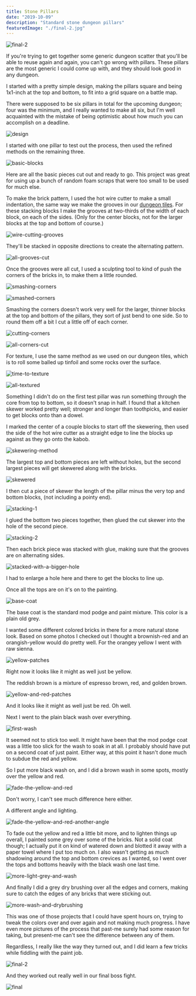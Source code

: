 ```yaml
---
title: Stone Pillars
date: "2019-10-09"
description: "Standard stone dungeon pillars"
featuredImage: "./final-2.jpg"
---
```


![final-2](final-2.jpg)

If you're trying to get together some generic dungeon scatter that you'll be able to reuse again and again, you can't go wrong with pillars. These pillars are the most generic I could come up with, and they should look good in any dungeon.

I started with a pretty simple design, making the pillars square and being 1x1-inch at the top and bottom, to fit into a grid square on a battle map.

There were supposed to be six pillars in total for the upcoming dungeon; four was the minimum, and I really wanted to make all six, but I'm well acquainted with the mistake of being optimistic about how much you can accomplish on a deadline.

![design](design.jpg)

I started with one pillar to test out the process, then used the refined methods on the remaining three.

![basic-blocks](basic-blocks.jpg)

Here are all the basic pieces cut out and ready to go. This project was great for using up a bunch of random foam scraps that were too small to be used for much else.

To make the brick pattern, I used the hot wire cutter to make a small indentation, the same way we make the grooves in our [dungeon tiles](../making-a-dungeon-tile). For these stacking blocks I make the grooves at two-thirds of the width of each block, on each of the sides. (Only for the center blocks, not for the larger blocks at the top and bottom of course.)

![wire-cutting-grooves](wire-cutting-grooves.jpg)

They'll be stacked in opposite directions to create the alternating pattern.

![all-grooves-cut](all-grooves-cut.jpg)

Once the grooves were all cut, I used a sculpting tool to kind of push the corners of the bricks in, to make them a little rounded.

![smashing-corners](smashing-corners.jpg)

![smashed-corners](smashed-corners.jpg)

Smashing the corners doesn't work very well for the larger, thinner blocks at the top and bottom of the pillars, they sort of just bend to one side. So to round them off a bit I cut a little off of each corner.

![cutting-corners](cutting-corners.jpg)

![all-corners-cut](all-corners-cut.jpg)

For texture, I use the same method as we used on our dungeon tiles, which is to roll some balled up tinfoil and some rocks over the surface.

![time-to-texture](time-to-texture.jpg)

![all-textured](all-textured.jpg)

Something I didn't do on the first test pillar was run something through the core from top to bottom, so it doesn't snap in half. I found that a kitchen skewer worked pretty well; stronger and longer than toothpicks, and easier to get blocks onto than a dowel.

I marked the center of a couple blocks to start off the skewering, then used the side of the hot wire cutter as a straight edge to line the blocks up against as they go onto the kabob.

![skewering-method](skewering-method.jpg)

The largest top and bottom pieces are left without holes, but the second largest pieces will get skewered along with the bricks.

![skewered](skewered.jpg)

I then cut a piece of skewer the length of the pillar minus the very top and bottom blocks, (not including a pointy end).

![stacking-1](stacking-1.jpg)

I glued the bottom two pieces together, then glued the cut skewer into the hole of the second piece.

![stacking-2](stacking-2.jpg)

Then each brick piece was stacked with glue, making sure that the grooves are on alternating sides.

![stacked-with-a-bigger-hole](stacked-with-a-bigger-hole.jpg)

I had to enlarge a hole here and there to get the blocks to line up.

Once all the tops are on it's on to the painting.

![base-coat](base-coat.jpg)

The base coat is the standard mod podge and paint mixture. This color is a plain old grey.

I wanted some different colored bricks in there for a more natural stone look. Based on some photos I checked out I thought a brownish-red and an orangish-yellow would do pretty well. For the orangey yellow I went with raw sienna.

![yellow-patches](yellow-patches.jpg)

Right now it looks like it might as well just be yellow.

The reddish brown is a mixture of espresso brown, red, and golden brown.

![yellow-and-red-patches](yellow-and-red-patches.jpg)

And it looks like it might as well just be red. Oh well.

Next I went to the plain black wash over everything.

![first-wash](first-wash.jpg)

It seemed not to stick too well. It might have been that the mod podge coat was a little too slick for the wash to soak in at all. I probably should have put on a second coat of just paint. Either way, at this point it hasn't done much to subdue the red and yellow.

So I put more black wash on, and I did a brown wash in some spots, mostly over the yellow and red.

![fade-the-yellow-and-red](fade-the-yellow-and-red.jpg)

Don't worry, I can't see much difference here either.

A different angle and lighting.

![fade-the-yellow-and-red-another-angle](fade-the-yellow-and-red-another-angle.jpg)

To fade out the yellow and red a little bit more, and to lighten things up overall, I painted some grey over some of the bricks. Not a solid coat though; I actually put it on kind of watered down and blotted it away with a paper towel where I put too much on. I also wasn't getting as much shadowing around the top and bottom crevices as I wanted, so I went over the tops and bottoms heavily with the black wash one last time.

![more-light-grey-and-wash](more-light-grey-and-wash.jpg)

And finally I did a grey dry brushing over all the edges and corners, making sure to catch the edges of any bricks that were sticking out.

![more-wash-and-drybrushing](more-wash-and-drybrushing.jpg)

This was one of those projects that I could have spent hours on, trying to tweak the colors over and over again and not making much progress. I have even more pictures of the process that past-me surely had some reason for taking, but present-me can't see the difference between any of them.

Regardless, I really like the way they turned out, and I did learn a few tricks while fiddling with the paint job.

![final-2](final-2.jpg)

And they worked out really well in our final boss fight.

![final](final.jpg)
